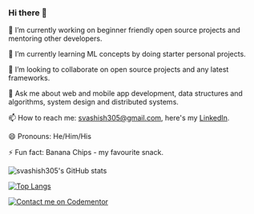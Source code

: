 ### Hi there 👋

<!--
**svashish305/svashish305** is a ✨ _special_ ✨ repository because its `README.md` (this file) appears on your GitHub profile.

Here are some ideas to get you started:

- 🔭 I’m currently working on ...
- 🌱 I’m currently learning ...
- 👯 I’m looking to collaborate on ...
- 🤔 I’m looking for help with ...
- 💬 Ask me about ...
- 📫 How to reach me: ...
- 😄 Pronouns: ...
- ⚡ Fun fact: ...
-->
🔭 I’m currently working on beginner friendly open source projects and mentoring other developers.

🌱 I’m currently learning ML concepts by doing starter personal projects.

👯 I’m looking to collaborate on open source projects and any latest frameworks.

💬 Ask me about web and mobile app development, data structures and algorithms, system design and distributed systems.

📫 How to reach me: svashish305@gmail.com, here's my [LinkedIn](https://www.linkedin.com/in/shubhashish-verma96/).

😄 Pronouns: He/Him/His

⚡ Fun fact: Banana Chips - my favourite snack.

![svashish305's GitHub stats](https://github-readme-stats.vercel.app/api?username=svashish305&include_all_commits=true&show_icons=true&theme=radical)

[![Top Langs](https://github-readme-stats.vercel.app/api/top-langs/?username=svashish305&layout=donut&langs_count=8)](https://github.com/svashish305/github-readme-stats)

[![Contact me on Codementor](https://www.codementor.io/m-badges/svashish305/book-session.svg)](https://www.codementor.io/@svashish305?refer=badge)
